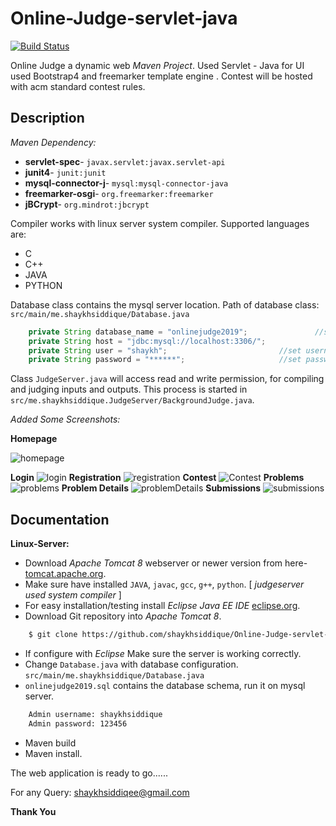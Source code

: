 Online-Judge-servlet-java
==========
	
[![Build Status](https://travis-ci.org/joemccann/dillinger.svg?branch=master)](http://shaykhsiddique.me)

Online Judge a dynamic web *Maven Project*. Used Servlet - Java for UI used Bootstrap4 and freemarker template engine . Contest will be hosted with acm standard contest rules.

Description
--------------

*Maven Dependency:*
- **servlet-spec**- `javax.servlet:javax.servlet-api`
- **junit4**- `junit:junit`
- **mysql-connector-j**- `mysql:mysql-connector-java`
- **freemarker-osgi**- `org.freemarker:freemarker`
- **jBCrypt**- `org.mindrot:jbcrypt`


Compiler works with linux server system compiler. Supported languages are:

- C
- C++
- JAVA
- PYTHON

Database class contains the mysql server location. Path of database class: `src/main/me.shaykhsiddique/Database.java`

```java
	private String database_name = "onlinejudge2019";    			//set database name
	private String host = "jdbc:mysql://localhost:3306/";    			//set host url
	private String user = "shaykh";    						//set username for database
	private String password = "******";    					//set password for database

```

Class `JudgeServer.java` will access read and write permission, for compiling and judging inputs and outputs. This process is started in `src/me.shaykhsiddique.JudgeServer/BackgroundJudge.java`.


*Added Some Screenshots:*

**Homepage**

![homepage](https://user-images.githubusercontent.com/18369069/62414304-68421e00-b63b-11e9-83a9-f59c6347b2d6.png)

**Login**
![login](https://user-images.githubusercontent.com/18369069/62414335-c7a02e00-b63b-11e9-957c-d781dfd41a6c.png)
**Registration**
![registration](https://user-images.githubusercontent.com/18369069/62414337-ca9b1e80-b63b-11e9-95cd-7ef9728d6c57.png)
**Contest**
![Contest](https://user-images.githubusercontent.com/18369069/62414743-988cbb00-b641-11e9-8ace-6fce23b7eabd.png)
**Problems**
![problems](https://user-images.githubusercontent.com/18369069/62415084-2f5b7680-b646-11e9-8ad1-14e944eb0f16.png)
**Problem Details**
![problemDetails](https://user-images.githubusercontent.com/18369069/62415065-e0addc80-b645-11e9-9312-c65a811a1920.png)
**Submissions**
![submissions](https://user-images.githubusercontent.com/18369069/62414755-d2f65800-b641-11e9-8d3a-a318d704513b.png)

Documentation
-----------
**Linux-Server:**
- Download *Apache Tomcat 8* webserver or newer version from here- [tomcat.apache.org](https://tomcat.apache.org/).
- Make sure have installed `JAVA`, `javac`, `gcc`, `g++`, `python`. [ *judgeserver used system compiler* ]
- For easy installation/testing install *Eclipse Java EE IDE* [eclipse.org](https://www.eclipse.org/).
- Download Git repository into *Apache Tomcat 8*.

```sh
	$ git clone https://github.com/shaykhsiddique/Online-Judge-servlet-java.git
```
- If configure with *Eclipse* Make sure the server is working correctly.
- Change `Database.java` with database configuration. `src/main/me.shaykhsiddique/Database.java`
- `onlinejudge2019.sql` contains the database schema, run it on mysql server.

```sh
	Admin username: shaykhsiddique
	Admin password: 123456
```
- Maven build
- Maven install.

The web application is ready to go......

For any Query: [shaykhsiddiqee@gmail.com](mailto:shaykhsiddiqee@gmail.com)

**Thank You** 
